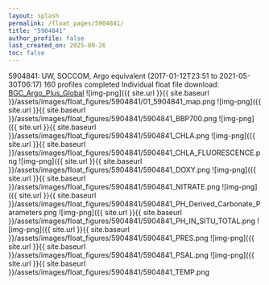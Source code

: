 ```yaml
---
layout: splash
permalink: /float_pages/5904841/
title: "5904841"
author_profile: false
last_created_on: 2025-09-26
toc: false
---
```

 
5904841: UW, SOCCOM, Argo equivalent (2017-01-12T23:51 to 2021-05-30T06:17)
160 profiles completed
Individual float file download: [BGC_Argo_Plus_Global](https://ftp.soest.hawaii.edu/bgc_argo_plus/Individual_Floats/outliers_removed/5904841_Sprof_processed.nc)
![img-png]({{ site.url }}{{ site.baseurl }}/assets/images/float_figures/5904841/01_5904841_map.png
![img-png]({{ site.url }}{{ site.baseurl }}/assets/images/float_figures/5904841/5904841_BBP700.png
![img-png]({{ site.url }}{{ site.baseurl }}/assets/images/float_figures/5904841/5904841_CHLA.png
![img-png]({{ site.url }}{{ site.baseurl }}/assets/images/float_figures/5904841/5904841_CHLA_FLUORESCENCE.png
![img-png]({{ site.url }}{{ site.baseurl }}/assets/images/float_figures/5904841/5904841_DOXY.png
![img-png]({{ site.url }}{{ site.baseurl }}/assets/images/float_figures/5904841/5904841_NITRATE.png
![img-png]({{ site.url }}{{ site.baseurl }}/assets/images/float_figures/5904841/5904841_PH_Derived_Carbonate_Parameters.png
![img-png]({{ site.url }}{{ site.baseurl }}/assets/images/float_figures/5904841/5904841_PH_IN_SITU_TOTAL.png
![img-png]({{ site.url }}{{ site.baseurl }}/assets/images/float_figures/5904841/5904841_PRES.png
![img-png]({{ site.url }}{{ site.baseurl }}/assets/images/float_figures/5904841/5904841_PSAL.png
![img-png]({{ site.url }}{{ site.baseurl }}/assets/images/float_figures/5904841/5904841_TEMP.png
